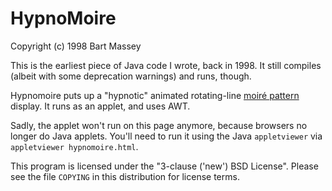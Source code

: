 # HypnoMoire
Copyright (c) 1998 Bart Massey

This is the earliest piece of Java code I wrote, back
in 1998.  It still compiles (albeit with some deprecation
warnings) and runs, though.

Hypnomoire puts up a "hypnotic" animated rotating-line
[moir&eacute; pattern](http://en.wikipedia.org/wiki/Moir%C3%A9_pattern)
display.  It runs as an applet, and uses AWT.

Sadly, the applet won't run on this page anymore, because
browsers no longer do Java applets. You'll need to run it
using the Java `appletviewer` via `appletviewer
hypnomoire.html`.

This program is licensed under the "3-clause ('new') BSD
License".  Please see the file `COPYING` in this
distribution for license terms.
